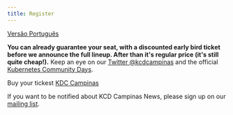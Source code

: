 ```yaml
---
title: Register
---
```

[Versão Português](./register-pt_br.md)

**You can already guarantee your seat, with a discounted early bird ticket before we announce the full lineup. After than it's regular price (it's still quite cheap!).** Keep an eye on our [Twitter @kcdcampinas](https://twitter.com/kcdcampinas) and the official [Kubernetes Community Days](https://twitter.com/KubernetesDays).

Buy your tickest [KDC Campinas](https://www.eventbrite.com.br/e/kubernetes-community-days-campinas-tickets-92781169977?aff=ebdshpfsecondarybucket)

If you want to be notified about KCD Campinas News, please sign up on our [mailing list](https://mailchi.mp/f686e201c599/kcdams2020).
